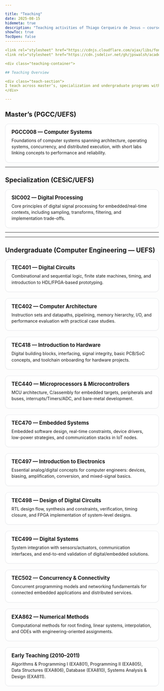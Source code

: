 ```yaml
---

title: "Teaching"
date: 2025-08-15
hidemeta: true
description: "Teaching activities of Thiago Cerqueira de Jesus — courses and instructional focus."
showToc: true
TocOpen: false
--------------

<link rel="stylesheet" href="https://cdnjs.cloudflare.com/ajax/libs/font-awesome/6.4.0/css/all.min.css">
<link rel="stylesheet" href="https://cdn.jsdelivr.net/gh/jpswalsh/academicons@1/css/academicons.min.css">

<div class="teaching-container">

## Teaching Overview

<div class="teach-section">
I teach across master’s, specialization and undergraduate programs with emphasis on Digital & Embedded Systems, Computer Architecture, Wireless/Visual Sensor Networks, IoT, and dependable smart-city applications. My classes combine clear theoretical foundations with hands-on implementation, structured labs, and small design projects that mirror real engineering practice.
</div>

---
```


## Master’s (PGCC/UEFS)

<div class="teach-grid">
<div class="teach-card">
<h3><i class="fas fa-graduation-cap"></i> PGCC008 — Computer Systems</h3>
<p>Foundations of computer systems spanning architecture, operating systems, concurrency, and distributed execution, with short labs linking concepts to performance and reliability.</p>
</div>
</div>

---

## Specialization (CESiC/UEFS)

<div class="teach-grid">
<div class="teach-card">
<h3><i class="fas fa-wave-square"></i> SIC002 — Digital Processing</h3>
<p>Core principles of digital signal processing for embedded/real-time contexts, including sampling, transforms, filtering, and implementation trade-offs.</p>
</div>
</div>

---

---

## Undergraduate (Computer Engineering — UEFS)

<div class="teach-grid">

<div class="teach-card">
<h3><i class="fas fa-microchip"></i> TEC401 — Digital Circuits</h3>
<p>Combinational and sequential logic, finite state machines, timing, and introduction to HDL/FPGA-based prototyping.</p>
</div>

<div class="teach-card">
<h3><i class="fas fa-server"></i> TEC402 — Computer Architecture</h3>
<p>Instruction sets and datapaths, pipelining, memory hierarchy, I/O, and performance evaluation with practical case studies.</p>
</div>

<div class="teach-card">
<h3><i class="fas fa-microchip"></i> TEC418 — Introduction to Hardware</h3>
<p>Digital building blocks, interfacing, signal integrity, basic PCB/SoC concepts, and toolchain onboarding for hardware projects.</p>
</div>

<div class="teach-card">
<h3><i class="fas fa-microchip"></i> TEC440 — Microprocessors & Microcontrollers</h3>
<p>MCU architecture, C/assembly for embedded targets, peripherals and buses, interrupts/Timers/ADC, and bare-metal development.</p>
</div>

<div class="teach-card">
<h3><i class="fas fa-microchip"></i> TEC470 — Embedded Systems</h3>
<p>Embedded software design, real-time constraints, device drivers, low-power strategies, and communication stacks in IoT nodes.</p>
</div>

<div class="teach-card">
<h3><i class="fas fa-bolt"></i> TEC497 — Introduction to Electronics</h3>
<p>Essential analog/digital concepts for computer engineers: devices, biasing, amplification, conversion, and mixed-signal basics.</p>
</div>

<div class="teach-card">
<h3><i class="fas fa-drafting-compass"></i> TEC498 — Design of Digital Circuits</h3>
<p>RTL design flow, synthesis and constraints, verification, timing closure, and FPGA implementation of system-level designs.</p>
</div>

<div class="teach-card">
<h3><i class="fas fa-project-diagram"></i> TEC499 — Digital Systems</h3>
<p>System integration with sensors/actuators, communication interfaces, and end-to-end validation of digital/embedded solutions.</p>
</div>

<div class="teach-card">
<h3><i class="fas fa-code-branch"></i> TEC502 — Concurrency & Connectivity</h3>
<p>Concurrent programming models and networking fundamentals for connected embedded applications and distributed services.</p>
</div>

<div class="teach-card">
<h3><i class="fas fa-square-root-alt"></i> EXA862 — Numerical Methods</h3>
<p>Computational methods for root finding, linear systems, interpolation, and ODEs with engineering-oriented assignments.</p>
</div>

<div class="teach-card">
<h3><i class="fas fa-code"></i> Early Teaching (2010–2011)</h3>
<p>Algorithms & Programming I (EXA801), Programming II (EXA805), Data Structures (EXA806), Database (EXA810), Systems Analysis & Design (EXA811).</p>
</div>

</div>

</div>

<style>
.teach-grid {
  display: grid;
  gap: 1.25rem;
  grid-template-columns: repeat(auto-fit, minmax(320px, 1fr));
}
.teach-card {
  border: 1px solid #e5e7eb; border-radius: 12px; padding: 1rem 1.25rem;
  background: #fff;
  box-shadow: 0 1px 2px rgba(0,0,0,0.04);
}
.teach-card h3 { margin: 0 0 .5rem 0; font-size: 1.05rem; }
.teach-card p { margin: .25rem 0; line-height: 1.45; }
.teach-section { line-height: 1.6; }
</style>
